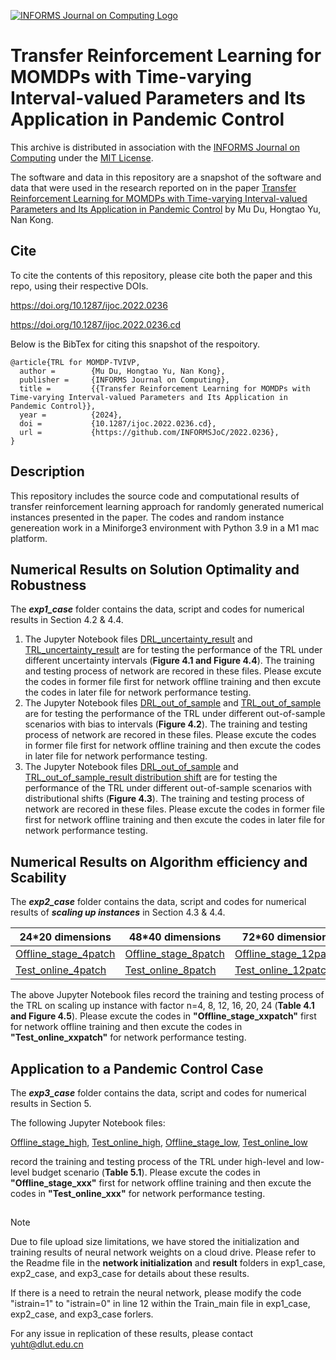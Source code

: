 [![INFORMS Journal on Computing Logo](https://INFORMSJoC.github.io/logos/INFORMS_Journal_on_Computing_Header.jpg)](https://pubsonline.informs.org/journal/ijoc)

# Transfer Reinforcement Learning for MOMDPs with Time-varying Interval-valued Parameters and Its Application in Pandemic Control

This archive is distributed in association with the [INFORMS Journal on
Computing](https://pubsonline.informs.org/journal/ijoc) under the [MIT License](LICENSE).

The software and data in this repository are a snapshot of the software and data
that were used in the research reported on in the paper 
[Transfer Reinforcement Learning for MOMDPs with Time-varying Interval-valued Parameters and Its Application in Pandemic Control](https://doi.org/10.1287/ijoc.2022.0236) by Mu Du, Hongtao Yu, Nan Kong. 


## Cite

To cite the contents of this repository, please cite both the paper and this repo, using their respective DOIs.

https://doi.org/10.1287/ijoc.2022.0236

https://doi.org/10.1287/ijoc.2022.0236.cd

Below is the BibTex for citing this snapshot of the respoitory.

```
@article{TRL for MOMDP-TVIVP,
  author =        {Mu Du, Hongtao Yu, Nan Kong},
  publisher =     {INFORMS Journal on Computing},
  title =         {{Transfer Reinforcement Learning for MOMDPs with Time-varying Interval-valued Parameters and Its Application in Pandemic Control}},
  year =          {2024},
  doi =           {10.1287/ijoc.2022.0236.cd},
  url =           {https://github.com/INFORMSJoC/2022.0236},
}  
```

## Description

This repository includes the source code and computational results of transfer reinforcement learning approach for randomly generated numerical instances presented in the paper. The codes and random instance genereation work in a Miniforge3 environment with Python 3.9 in a M1 mac platform.

## Numerical Results on Solution Optimality and Robustness

The _**exp1_case**_ folder contains the data, script and codes for numerical results in Section 4.2 & 4.4.
1. The Jupyter Notebook files [DRL_uncertainty_result](https://github.com/yuht1993/2022.0236/blob/patch-1/exp1_case/DRL_uncertainty_result.ipynb) and [TRL_uncertainty_result](https://github.com/yuht1993/2022.0236/blob/patch-1/exp1_case/TRL_uncertainty_result.ipynb) are for testing the performance of the TRL under different uncertainty intervals (**Figure 4.1 and Figure 4.4**). The training and testing process of network are recored in these files. Please excute the codes in former file first for network offline training and then excute the codes in later file for network performance testing. 
2. The Jupyter Notebook files [DRL_out_of_sample](https://github.com/yuht1993/2022.0236/blob/patch-1/exp1_case/DRL_out_of_sample.ipynb) and [TRL_out_of_sample](https://github.com/yuht1993/2022.0236/blob/patch-1/exp1_case/TRL_out_of_sample.ipynb) are for testing the performance of the TRL under different out-of-sample scenarios with bias to intervals (**Figure 4.2**). The training and testing process of network are recored in these files. Please excute the codes in former file first for network offline training and then excute the codes in later file for network performance testing. 
3. The Jupyter Notebook files [DRL_out_of_sample](https://github.com/yuht1993/2022.0236/blob/patch-1/exp1_case/DRL_out_of_sample.ipynb) and [TRL_out_of_sample_result distribution shift](https://github.com/yuht1993/2022.0236/blob/patch-1/exp1_case/distribution%20shift/TRL_out_of_sample_result%20distribution%20shift.ipynb) are for testing the performance of the TRL under different out-of-sample scenarios with distributional shifts (**Figure 4.3**). The training and testing process of network are recored in these files. Please excute the codes in former file first for network offline training and then excute the codes in later file for network performance testing. 

## Numerical Results on Algorithm efficiency and Scability

The _**exp2_case**_ folder contains the data, script and codes for numerical results of _**scaling up instances**_ in Section 4.3 & 4.4.

| 24*20 dimensions | 48*40 dimensions | 72*60 dimensions | 96*80 dimensions | 120*100 dimensions | 144*120 dimensions |
| ------------- | ------------- | ------------- | ------------- | ------------- | ------------- |
| [Offline_stage_4patch](https://github.com/yuht1993/2022.0236/blob/patch-1/exp2_case/Offline_stage_4patch)  | [Offline_stage_8patch](https://github.com/yuht1993/2022.0236/blob/patch-1/exp2_case/Offline_stage_8patch.ipynb)  | [Offline_stage_12patch](https://github.com/yuht1993/2022.0236/blob/patch-1/exp2_case/Offline_stage_12patch.ipynb) | [Offline_stage_16patch](https://github.com/yuht1993/2022.0236/blob/patch-1/exp2_case/Offline_stage_16patch.ipynb) |[Offline_stage_20patch](https://github.com/yuht1993/2022.0236/blob/patch-1/exp2_case/Offline_stage_20patch.ipynb) | [Offline_stage_24patch](https://github.com/yuht1993/2022.0236/blob/patch-1/exp2_case/Offline_stage_24patch.ipynb) |
| [Test_online_4patch](https://github.com/yuht1993/2022.0236/blob/patch-1/exp2_case/Test_online_4patch.ipynb)  | [Test_online_8patch](https://github.com/yuht1993/2022.0236/blob/patch-1/exp2_case/Test_online_8patch.ipynb) | [Test_online_12patch](https://github.com/yuht1993/2022.0236/blob/patch-1/exp2_case/Test_online_12patch.ipynb) | [Test_online_16patch](https://github.com/yuht1993/2022.0236/blob/patch-1/exp2_case/Test_online_16patch.ipynb) | [Test_online_20patch](https://github.com/yuht1993/2022.0236/blob/patch-1/exp2_case/Test_online_20patch.ipynb) |[Test_online_24patch](https://github.com/yuht1993/2022.0236/blob/patch-1/exp2_case/Test_online_24patch.ipynb) |

The above Jupyter Notebook files record the training and testing process of the TRL on scaling up instance with factor n=4, 8, 12, 16, 20, 24 (**Table 4.1 and Figure 4.5**).  Please excute the codes in **"Offline_stage_xxpatch"** first for network offline training and then excute the codes in **"Test_online_xxpatch"** for network performance testing. 

## Application to a Pandemic Control Case

The _**exp3_case**_ folder contains the data, script and codes for numerical results in Section 5.

The following Jupyter Notebook files:

[Offline_stage_high](https://github.com/yuht1993/2022.0236/blob/patch-1/exp3_case/Offline_stage_high.ipynb),  [Test_online_high](https://github.com/yuht1993/2022.0236/blob/patch-1/exp3_case/Test_online_high.ipynb), [Offline_stage_low](https://github.com/yuht1993/2022.0236/blob/patch-1/exp3_case/Offline_stage_low.ipynb), [Test_online_low](https://github.com/yuht1993/2022.0236/blob/patch-1/exp3_case/Test_online_low.ipynb)

record the training and testing process of the TRL under high-level and low-level budget scenario (**Table 5.1**). Please excute the codes in **"Offline_stage_xxx"** first for network offline training and then excute the codes in **"Test_online_xxx"** for network performance testing.

## 

> [!NOTE]
> Due to file upload size limitations, we have stored the initialization and training results of neural network weights on a cloud drive. Please refer to the Readme file in the **network initialization** and **result** folders in exp1_case, exp2_case, and exp3_case for details about these results.
> 
> If there is a need to retrain the neural network, please modify the code "istrain=1" to "istrain=0" in line 12 within the Train_main file in exp1_case, exp2_case, and exp3_case forlers.
> 
> For any issue in replication of these results, please contact [yuht@dlut.edu.cn](yuht@dlut.edu.cn)
